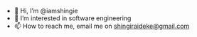 - 👋 Hi, I’m @iamshingie
- 👀 I’m interested in software engineering
- 📫 How to reach me, email me on shingiraideke@gmail.com

<!---
iamshingie/iamshingie is a ✨ special ✨ repository because its `README.md` (this file) appears on your GitHub profile.
You can click the Preview link to take a look at your changes.
--->
